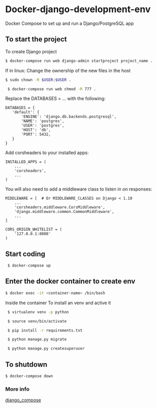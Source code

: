 # Docker-django-development-env

Docker Compose to set up and run a Django/PostgreSQL app

## To start the project

To create Django project

```sh
$ docker-compose run web django-admin startproject project_name .
```

If in linux: Change the ownership of the new files in the host

```sh
$ sudo chown -R $USER:$USER .
```
```sh
 $ docker-compose run web chmod -R 777 .
```

Replace the DATABASES = ... with the following:

```
DATABASES = {
   'default': {
       'ENGINE': 'django.db.backends.postgresql',
       'NAME': 'postgres',
       'USER': 'postgres',
       'HOST': 'db',
       'PORT': 5432,
   }
}
```

Add corsheaders to your installed apps:

```
INSTALLED_APPS = (
    ...
    'corsheaders',
    ...
)
```
You will also need to add a middleware class to listen in on responses:
```
MIDDLEWARE = [  # Or MIDDLEWARE_CLASSES on Django < 1.10
    ...
    'corsheaders.middleware.CorsMiddleware',
    'django.middleware.common.CommonMiddleware',
    ...
]

CORS_ORIGIN_WHITELIST = (
    '127.0.0.1:8000'
)
```

## Start coding

```sh
 $ docker-compose up
```

## Enter the docker container to create env

```sh
$ docker exec -it <container-name> /bin/bash
```

Inside the container To install an venv and active it

```sh
 $ virtualenv venv -p python
```

```sh
 $ source venv/bin/activate
```
```sh
 $ pip install -r requirements.txt
```
```sh
 $ python manage.py migrate
```

```sh
 $ python manage.py createsuperuser
```


## To shutdown

```sh
$ docker-compose down
```



### More info

[django_compose](https://docs.docker.com/compose/django/)
